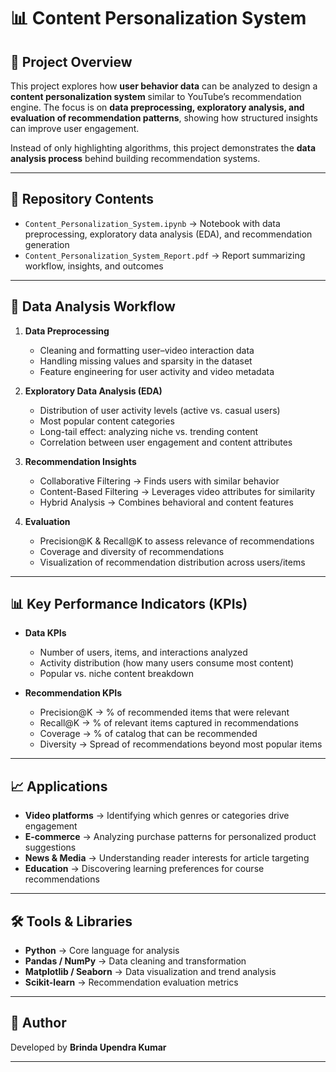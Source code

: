 # 📊 Content Personalization System

## 📌 Project Overview

This project explores how **user behavior data** can be analyzed to design a **content personalization system** similar to YouTube’s recommendation engine. The focus is on **data preprocessing, exploratory analysis, and evaluation of recommendation patterns**, showing how structured insights can improve user engagement.

Instead of only highlighting algorithms, this project demonstrates the **data analysis process** behind building recommendation systems.

---

## 📂 Repository Contents

* `Content_Personalization_System.ipynb` → Notebook with data preprocessing, exploratory data analysis (EDA), and recommendation generation
* `Content_Personalization_System_Report.pdf` → Report summarizing workflow, insights, and outcomes

---

## 🔄 Data Analysis Workflow

1. **Data Preprocessing**

   * Cleaning and formatting user–video interaction data
   * Handling missing values and sparsity in the dataset
   * Feature engineering for user activity and video metadata

2. **Exploratory Data Analysis (EDA)**

   * Distribution of user activity levels (active vs. casual users)
   * Most popular content categories
   * Long-tail effect: analyzing niche vs. trending content
   * Correlation between user engagement and content attributes

3. **Recommendation Insights**

   * Collaborative Filtering → Finds users with similar behavior
   * Content-Based Filtering → Leverages video attributes for similarity
   * Hybrid Analysis → Combines behavioral and content features

4. **Evaluation**

   * Precision@K & Recall@K to assess relevance of recommendations
   * Coverage and diversity of recommendations
   * Visualization of recommendation distribution across users/items

---

## 📊 Key Performance Indicators (KPIs)

* **Data KPIs**

  * Number of users, items, and interactions analyzed
  * Activity distribution (how many users consume most content)
  * Popular vs. niche content breakdown

* **Recommendation KPIs**

  * Precision@K → % of recommended items that were relevant
  * Recall@K → % of relevant items captured in recommendations
  * Coverage → % of catalog that can be recommended
  * Diversity → Spread of recommendations beyond most popular items

---

## 📈 Applications

* **Video platforms** → Identifying which genres or categories drive engagement
* **E-commerce** → Analyzing purchase patterns for personalized product suggestions
* **News & Media** → Understanding reader interests for article targeting
* **Education** → Discovering learning preferences for course recommendations

---

## 🛠️ Tools & Libraries

* **Python** → Core language for analysis
* **Pandas / NumPy** → Data cleaning and transformation
* **Matplotlib / Seaborn** → Data visualization and trend analysis
* **Scikit-learn** → Recommendation evaluation metrics
---

## 👥 Author

Developed by **Brinda Upendra Kumar**

---

